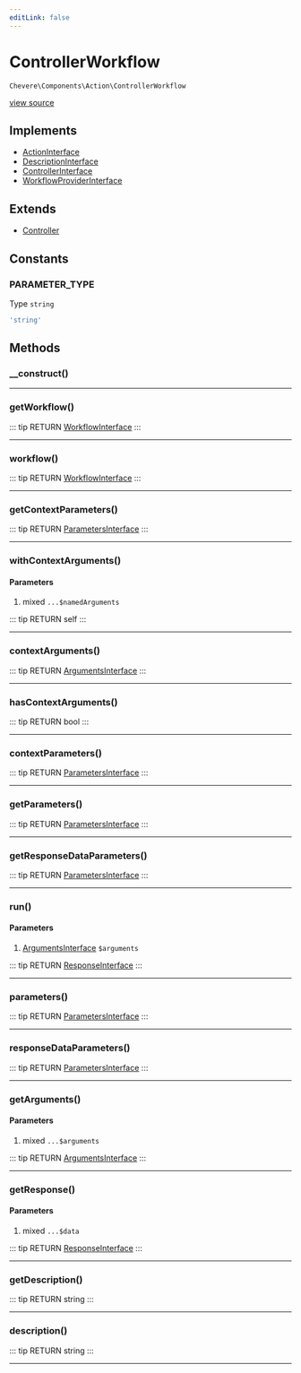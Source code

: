 ```yaml
---
editLink: false
---
```


# ControllerWorkflow

`Chevere\Components\Action\ControllerWorkflow`

[view source](https://github.com/chevere/chevere/blob/master/src/Chevere/Components/Action/ControllerWorkflow.php)

## Implements

- [ActionInterface](../../Interfaces/Action/ActionInterface.md)
- [DescriptionInterface](../../Interfaces/Common/DescriptionInterface.md)
- [ControllerInterface](../../Interfaces/Action/ControllerInterface.md)
- [WorkflowProviderInterface](../../Interfaces/Workflow/WorkflowProviderInterface.md)

## Extends

- [Controller](./Controller.md)

## Constants

### PARAMETER_TYPE

Type `string`

```php
'string'
```

## Methods

### __construct()

---

### getWorkflow()

::: tip RETURN
[WorkflowInterface](../../Interfaces/Workflow/WorkflowInterface.md)
:::

---

### workflow()

::: tip RETURN
[WorkflowInterface](../../Interfaces/Workflow/WorkflowInterface.md)
:::

---

### getContextParameters()

::: tip RETURN
[ParametersInterface](../../Interfaces/Parameter/ParametersInterface.md)
:::

---

### withContextArguments()

#### Parameters

1. mixed `...$namedArguments`

::: tip RETURN
self
:::

---

### contextArguments()

::: tip RETURN
[ArgumentsInterface](../../Interfaces/Parameter/ArgumentsInterface.md)
:::

---

### hasContextArguments()

::: tip RETURN
bool
:::

---

### contextParameters()

::: tip RETURN
[ParametersInterface](../../Interfaces/Parameter/ParametersInterface.md)
:::

---

### getParameters()

::: tip RETURN
[ParametersInterface](../../Interfaces/Parameter/ParametersInterface.md)
:::

---

### getResponseDataParameters()

::: tip RETURN
[ParametersInterface](../../Interfaces/Parameter/ParametersInterface.md)
:::

---

### run()

#### Parameters

1. [ArgumentsInterface](../../Interfaces/Parameter/ArgumentsInterface.md) `$arguments`

::: tip RETURN
[ResponseInterface](../../Interfaces/Response/ResponseInterface.md)
:::

---

### parameters()

::: tip RETURN
[ParametersInterface](../../Interfaces/Parameter/ParametersInterface.md)
:::

---

### responseDataParameters()

::: tip RETURN
[ParametersInterface](../../Interfaces/Parameter/ParametersInterface.md)
:::

---

### getArguments()

#### Parameters

1. mixed `...$arguments`

::: tip RETURN
[ArgumentsInterface](../../Interfaces/Parameter/ArgumentsInterface.md)
:::

---

### getResponse()

#### Parameters

1. mixed `...$data`

::: tip RETURN
[ResponseInterface](../../Interfaces/Response/ResponseInterface.md)
:::

---

### getDescription()

::: tip RETURN
string
:::

---

### description()

::: tip RETURN
string
:::

---
